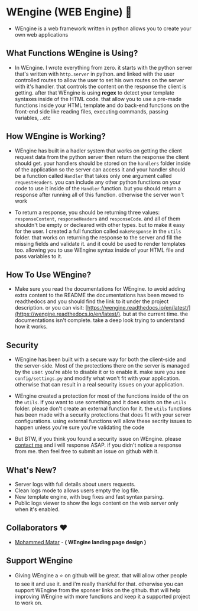 # WEngine (WEB Engine) :dizzy:
- WEngine is a web framework written in python allows you to create your own web applications

## What Functions WEngine is Using?
- In WEngine. I wrote everything from zero. it starts with the python server that's written with `http.server` in python. and linked with the user controlled routes to allow the user to set his own routes on the server with it's handler. that controls the content on the response the client is getting. after that WEngine is using **regex** to detect your template syntaxes inside of the HTML code. that allow you to use a pre-made functions inside your HTML template and do back-end functions on the front-end side like reading files, executing commands, passing variables, ..etc

## How WEngine is Working?
- WEngine has built in a hadler system that works on getting the client request data from the python server then return the response the client should get. your handlers should be stored on the `handlers` folder inside of the application so the server can access it and your handler should be a function called `Handler` that takes only one argument called `requestHeaders`. you can include any other python functions on your code to use it inside of the `Handler` function. but you should return a response after running all of this function. otherwise the server won't work

- To return a response, you should be returning three values: `responseContent`, `responseHeaders` and `responseCode`. and all of them shouldn't be empty or decleared with other types. but to make it easy for the user. I created a full function called `makeResponse` in the `utils` folder. that works on returning the response to the server and fill the missing fields and validate it. and it could be used to render templates too. allowing you to use WEngine syntax inside of your HTML file and pass variables to it.

## How To Use WEngine?
- Make sure you read the documentations for WEngine. to avoid adding extra content to the README the documentations has been moved to readthedocs and you should find the link to it under the project description. or you can visit: [https://wengine.readthedocs.io/en/latest/](https://wengine.readthedocs.io/en/latest/). but at the current time. the documentations isn't complete. take a deep look trying to understand how it works.

## Security
- WEngine has been built with a secure way for both the client-side and the server-side. Most of the protections there on the server is managed by the user. you're able to disable it or to enable it. make sure you see `config/settings.py` and modify what won't fit with your application. otherwise that can result in a real security issues on your application.

- WEngine created a protection for most of the functions inside of the on the `utils`. if you want to use something and it does exists on the `utils` folder. please don't create an external function for it. the `utils` functions has been made with a security protections that does fit with your server configurations. using external functions will allow these secrity issues to happen unless you're sure you're validating the code

- But BTW, if you think you found a security issue on WEngine. please [contact me](mailto:mdaif1332@gmail.com) and i will response ASAP. if you didn't notice a response from me. then feel free to submit an issue on github with it.

## What's New?
- Server logs with full details about users requests.
- Clean logs mode to allows users empty the log file.
- New template engine, with bug fixes and fast syntax parsing.
- Public logs viewer to show the logs content on the web server only when it's enabled.

## Collaborators :heart:
- [Mohammed Matar](https://github.com/Micro0x00) - **( WEngine landing page design )**

## Support WEngine
- Giving WEngine a :star: on github will be great. that will allow other people to see it and use it. and i'm really thankful for that. otherwise you can support WEngine from the sponser links on the github. that will help improving WEngine with more functions and keep it a supported project to work on.
